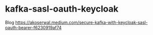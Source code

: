 # kafka-sasl-oauth-keycloak

Blog
https://akoserwal.medium.com/secure-kafka-with-keycloak-sasl-oauth-bearer-f6230919af74